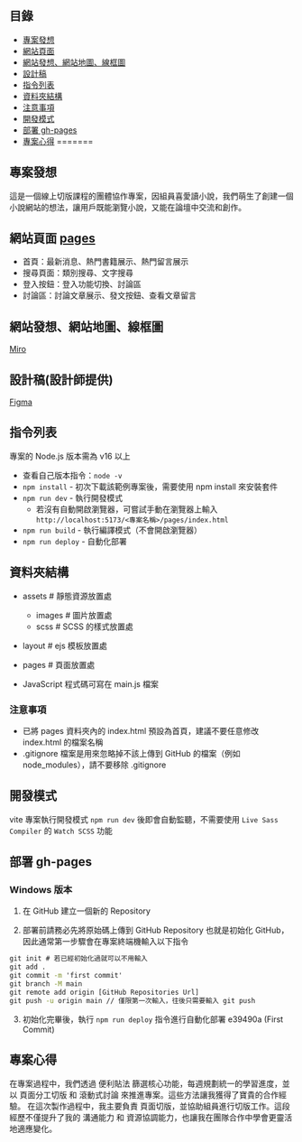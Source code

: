 ## 目錄
- [專案發想](#專案發想)
- [網站頁面](#網站頁面)
- [網站發想、網站地圖、線框圖](#網站發想、網站地圖、線框圖)
- [設計稿](#設計稿)
- [指令列表](#指令列表)
- [資料夾結構](#資料夾結構)
- [注意事項](#注意事項)
- [開發模式](#開發模式)
- [部署 gh-pages](#部署-gh-pages)
- [專案心得](#專案心得)
=======
## 專案發想
這是一個線上切版課程的團體協作專案，因組員喜愛讀小說，我們萌生了創建一個小說網站的想法，讓用戶既能瀏覽小說，又能在論壇中交流和創作。

## 網站頁面  [pages](https://afonguwu.github.io/frontend/)
- 首頁：最新消息、熱門書籍展示、熱門留言展示
- 搜尋頁面：類別搜尋、文字搜尋
- 登入按鈕：登入功能切換、討論區
- 討論區：討論文章展示、發文按鈕、查看文章留言

## 網站發想、網站地圖、線框圖
[Miro](https://miro.com/app/board/uXjVMk6RQZs=/?share_link_id=384627469277)

## 設計稿(設計師提供)
[Figma](https://www.figma.com/design/y57BjO8K7NJXLGuNjuQCU7/%2315---%E5%85%B1%E7%AD%86%E5%B0%8F%E8%AA%AA%E5%B9%B3%E5%8F%B0-Think-Up-Together?node-id=0-1)

## 指令列表
專案的 Node.js 版本需為 v16 以上
- 查看自己版本指令：`node -v`
- `npm install` - 初次下載該範例專案後，需要使用 npm install 來安裝套件
- `npm run dev` - 執行開發模式
  - 若沒有自動開啟瀏覽器，可嘗試手動在瀏覽器上輸入
    `http://localhost:5173/<專案名稱>/pages/index.html`
- `npm run build` - 執行編譯模式（不會開啟瀏覽器）
- `npm run deploy` - 自動化部署

## 資料夾結構
  - assets # 靜態資源放置處
    - images # 圖片放置處
    - scss # SCSS 的樣式放置處

  - layout # ejs 模板放置處
  - pages # 頁面放置處

- JavaScript 程式碼可寫在 main.js 檔案

### 注意事項
- 已將 pages 資料夾內的 index.html 預設為首頁，建議不要任意修改 index.html 的檔案名稱
- .gitignore 檔案是用來忽略掉不該上傳到 GitHub 的檔案（例如 node_modules），請不要移除 .gitignore

## 開發模式
vite 專案執行開發模式 `npm run dev` 後即會自動監聽，不需要使用 `Live Sass Compiler` 的 `Watch SCSS` 功能


## 部署 gh-pages
### Windows 版本
1. 在 GitHub 建立一個新的 Repository

2. 部署前請務必先將原始碼上傳到 GitHub Repository 也就是初始化 GitHub，因此通常第一步驟會在專案終端機輸入以下指令
```cmd
git init # 若已經初始化過就可以不用輸入
git add .
git commit -m 'first commit'
git branch -M main
git remote add origin [GitHub Repositories Url]
git push -u origin main // 僅限第一次輸入，往後只需要輸入 git push
```

3. 初始化完畢後，執行 `npm run deploy` 指令進行自動化部署
 e39490a (First Commit)

## 專案心得
在專案過程中，我們透過 便利貼法 篩選核心功能，每週規劃統一的學習進度，並以 頁面分工切版 和 滾動式討論 來推進專案。這些方法讓我獲得了寶貴的合作經驗。
在這次製作過程中，我主要負責 頁面切版，並協助組員進行切版工作。這段經歷不僅提升了我的 溝通能力 和 資源協調能力，也讓我在團隊合作中學會更靈活地適應變化。
